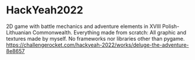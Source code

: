 # HackYeah2022

2D game with battle mechanics and adventure elements in XVIII Polish-Lithuanian Commonwealth.
Everything made from scratch: All graphic and textures made by myself. No frameworks nor libraries other than pygame.
https://challengerocket.com/hackyeah-2022/works/deluge-the-adventure-8e8657
